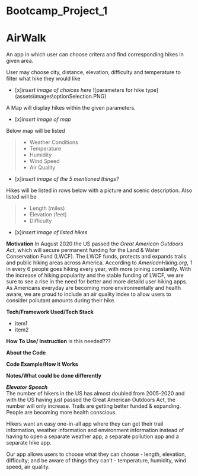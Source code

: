 # Bootcamp_Project_1

# AirWalk
 An app in which user can choose critera and find corresponding hikes in given area. 

 User may choose city, distance, elevation, difficulty and temperature to filter what hike they would like 
 - [x]*insert image of choices here*
 ![parameters for hike type]  (assets\images\optionSelection.PNG)

 A Map will display hikes within the given parameters. 
 - [x]*insert image of map* 

Below map will be listed 
> - Weather Conditions 
> - Temperature 
> - Humidity 
> - Wind Speed 
> - Air Quality 
- [x]*insert image of the 5 mentioned things?* 

Hikes will be listed in rows below with a picture and scenic description. Also listed will be 
> - Length (miles)
> - Elevation (feet)
> - Difficulty 
- [x]*insert image of listed hikes* 


**Motivation**
In August 2020 the US passed the *Great American Outdoors Act*, which will secure permanent funding for the Land & Water Conservation Fund (LWCF). The LWCF funds, protects and expands trails and public hiking areas across America. According to *AmericanHiking.org*, 1 in every 6 people goes hiking every year, with more joining constantly. 
With the increase of hiking popularity and the stable funding of LWCF, we are sure to see a rise in the need for better and more detaild user hiking apps. 
As Americans everyday are becoming more environmentally and health aware, we are proud to include an air quality index to allow users to consider pollutant amounts during their hike. 

**Tech/Framework Used/Tech Stack**
- item1 
- item2 


**How To Use/ Instruction** 
Is this needed??? 


**About the Code** 


**Code Example/How it Works** 


**Notes/What could be done differently**

***Elevator Speech***  
The number of hikers in the US has almost doubled from 2005-2020 and with the US having just passed the Great American Outdoors Act, the number will only increase. Trails are getting better funded & expanding. People are becoming more health conscious. 

Hikers want an easy one-in-all app where they can get their trail information, weather information and environment information instead of having to open a separate weather app, a separate pollution app and a separate hike app. 

Our app allows users to choose what they can choose - length, elevation, difficulty;  and be aware of things they can’t - temperature, humidity, wind speed, air quality. 



 
 
